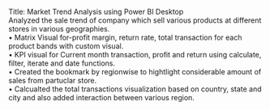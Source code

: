 Title: Market Trend Analysis using Power BI Desktop <br>
Analyzed the sale trend of company which sell various products at different stores in various geographies.<br>
•	Matrix Visual for-profit margin, return rate, total transaction for each product bands with custom visual.<br>
•	KPI visual for Current month transaction, profit and return using calculate, filter, iterate and date functions.<br>
•	Created the bookmark by regionwise to hightlight considerable amount of sales from partuclar store.<br>
•	Calcualted the total transactions visualization based on country, state and city and also added interaction between various region.<br>
